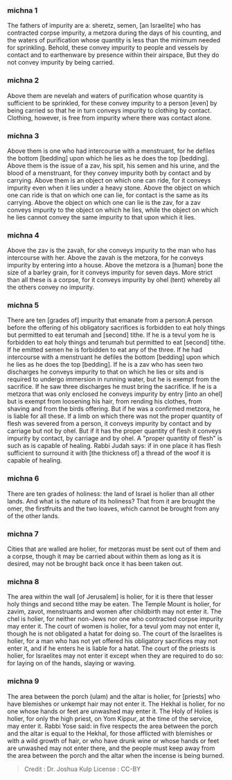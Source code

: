 
### michna 1
The fathers of impurity are a: sheretz, semen, [an Israelite] who has contracted corpse impurity, a metzora during the days of his counting, and the waters of purification whose quantity is less than the minimum needed for sprinkling. Behold, these convey impurity to people and vessels by contact and to earthenware by presence within their airspace, But they do not convey impurity by being carried.

### michna 2
Above them are nevelah and waters of purification whose quantity is sufficient to be sprinkled, for these convey impurity to a person [even] by being carried so that he in turn conveys impurity to clothing by contact. Clothing, however, is free from impurity where there was contact alone.

### michna 3
Above them is one who had intercourse with a menstruant, for he defiles the bottom [bedding] upon which he lies as he does the top [bedding]. Above them is the issue of a zav, his spit, his semen and his urine, and the blood of a menstruant, for they convey impurity both by contact and by carrying. Above them is an object on which one can ride, for it conveys impurity even when it lies under a heavy stone. Above the object on which one can ride is that on which one can lie, for contact is the same as its carrying. Above the object on which one can lie is the zav, for a zav conveys impurity to the object on which he lies, while the object on which he lies cannot convey the same impurity to that upon which it lies.

### michna 4
Above the zav is the zavah, for she conveys impurity to the man who has intercourse with her. Above the zavah is the metzora, for he conveys impurity by entering into a house. Above the metzora is a [human] bone the size of a barley grain, for it conveys impurity for seven days. More strict than all these is a corpse, for it conveys impurity by ohel (tent) whereby all the others convey no impurity.

### michna 5
There are ten [grades of] impurity that emanate from a person:A person before the offering of his obligatory sacrifices is forbidden to eat holy things but permitted to eat terumah and [second] tithe. If he is a tevul yom he is forbidden to eat holy things and terumah but permitted to eat [second] tithe. If he emitted semen he is forbidden to eat any of the three. If he had intercourse with a menstruant he defiles the bottom [bedding] upon which he lies as he does the top [bedding]. If he is a zav who has seen two discharges he conveys impurity to that on which he lies or sits and is required to undergo immersion in running water, but he is exempt from the sacrifice. If he saw three discharges he must bring the sacrifice. If he is a metzora that was only enclosed he conveys impurity by entry [into an ohel] but is exempt from loosening his hair, from rending his clothes, from shaving and from the birds offering. But if he was a confirmed metzora, he is liable for all these. If a limb on which there was not the proper quantity of flesh was severed from a person, it conveys impurity by contact and by carriage but not by ohel. But if it has the proper quantity of flesh it conveys impurity by contact, by carriage and by ohel. A "proper quantity of flesh" is such as is capable of healing. Rabbi Judah says: if in one place it has flesh sufficient to surround it with [the thickness of] a thread of the woof it is capable of healing.

### michna 6
There are ten grades of holiness: the land of Israel is holier than all other lands. And what is the nature of its holiness? That from it are brought the omer, the firstfruits and the two loaves, which cannot be brought from any of the other lands.

### michna 7
Cities that are walled are holier, for metzoras must be sent out of them and a corpse, though it may be carried about within them as long as it is desired, may not be brought back once it has been taken out.

### michna 8
The area within the wall [of Jerusalem] is holier, for it is there that lesser holy things and second tithe may be eaten. The Temple Mount is holier, for zavim, zavot, menstruants and women after childbirth may not enter it. The chel is holier, for neither non-Jews nor one who contracted corpse impurity may enter it. The court of women is holier, for a tevul yom may not enter it, though he is not obligated a hatat for doing so. The court of the Israelites is holier, for a man who has not yet offered his obligatory sacrifices may not enter it, and if he enters he is liable for a hatat. The court of the priests is holier, for Israelites may not enter it except when they are required to do so: for laying on of the hands, slaying or waving.

### michna 9
The area between the porch (ulam) and the altar is holier, for [priests] who have blemishes or unkempt hair may not enter it. The Hekhal is holier, for no one whose hands or feet are unwashed may enter it. The Holy of Holies is holier, for only the high priest, on Yom Kippur, at the time of the service, may enter it. Rabbi Yose said: in five respects the area between the porch and the altar is equal to the Hekhal, for those afflicted with blemishes or with a wild growth of hair, or who have drunk wine or whose hands or feet are unwashed may not enter there, and the people must keep away from the area between the porch and the altar  when the incense is being burned.

>Credit : Dr. Joshua Kulp
>License : CC-BY